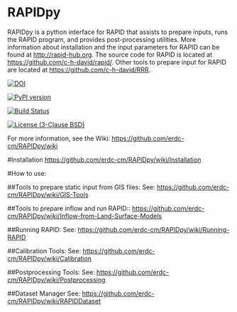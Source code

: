 # RAPIDpy

RAPIDpy is a python interface for RAPID that assists to prepare inputs, runs the RAPID program, and provides post-processing utilities.
More information about installation and the input parameters for RAPID can be found at http://rapid-hub.org.
The source code for RAPID is located at https://github.com/c-h-david/rapid/. Other tools to prepare input for RAPID are located at https://github.com/c-h-david/RRR.

[![DOI](https://zenodo.org/badge/19918/erdc-cm/RAPIDpy.svg)](https://zenodo.org/badge/latestdoi/19918/erdc-cm/RAPIDpy)

[![PyPI version](https://badge.fury.io/py/RAPIDpy.svg)](https://badge.fury.io/py/RAPIDpy)

[![Build Status](https://travis-ci.org/erdc-cm/RAPIDpy.svg?branch=master)](https://travis-ci.org/erdc-cm/RAPIDpy)

[![License (3-Clause BSD)](https://img.shields.io/badge/license-BSD%203--Clause-yellow.svg)](https://github.com/erdc-cm/RAPIDpy/blob/master/LICENSE)

For more information, see the Wiki: https://github.com/erdc-cm/RAPIDpy/wiki

#Installation
https://github.com/erdc-cm/RAPIDpy/wiki/Installation

#How to use:

##Tools to prepare static input from GIS files:
See: https://github.com/erdc-cm/RAPIDpy/wiki/GIS-Tools

##Tools to prepare inflow and run RAPID::
https://github.com/erdc-cm/RAPIDpy/wiki/Inflow-from-Land-Surface-Models

##Running RAPID:
See: https://github.com/erdc-cm/RAPIDpy/wiki/Running-RAPID

##Calibration Tools:
See: https://github.com/erdc-cm/RAPIDpy/wiki/Calibration
												
##Postprocessing Tools:
See: https://github.com/erdc-cm/RAPIDpy/wiki/Postprocessing

##Dataset Manager
See: https://github.com/erdc-cm/RAPIDpy/wiki/RAPIDDataset
